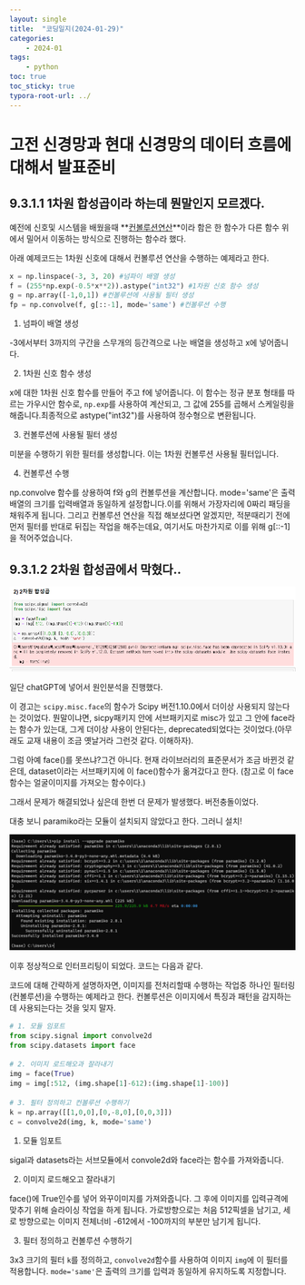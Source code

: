 ```yaml
---
layout: single
title:  "코딩일지(2024-01-29)"
categories: 
    - 2024-01
tags:
    - python
toc: true
toc_sticky: true
typora-root-url: ../
---
```


# 고전 신경망과 현대 신경망의 데이터 흐름에 대해서 발표준비


##  9.3.1.1 1차원 합성곱이라 하는데 뭔말인지 모르겠다.

예전에 신호및 시스템을 배웠을때 **<u>컨볼루션연산</u>**이라 함은 한 함수가 다른 함수 위에서 밀어서 이동하는 방식으로 진행하는 함수라 했다.

아래 예제코드는 1차원 신호에 대해서 컨볼루션 연산을 수행하는 예제라고 한다.

```python
x = np.linspace(-3, 3, 20) #넘파이 배열 생성
f = (255*np.exp(-0.5*x**2)).astype("int32") #1차원 신호 함수 생성
g = np.array([-1,0,1]) #컨볼루션에 사용될 필터 생성		
fp = np.convolve(f, g[::-1], mode='same') #컨볼루션 수행
```

1. 넘파이 배열 생성

-3에서부터 3까지의 구간을 스무개의 등간격으로 나눈 배열을 생성하고 x에 넣어줍니다.

2. 1차원 신호 함수 생성

x에 대한 1차원 신호 함수를 만들어 주고 f에 넣어줍니다. 이 함수는 정규 분포 형태를 따르는 가우시안 함수로, `np.exp`를 사용하여 계산되고, 그 값에 255를 곱해서 스케일링을 해줍니다.최종적으로 astype("int32")를 사용하여 정수형으로 변환됩니다.

3. 컨볼루션에 사용될 필터 생성		

미분을 수행하기 위한 필터를 생성합니다. 이는 1차원 컨볼루션 사용될 필터입니다.

4. 컨볼루션 수행

np.convolve 함수를 상용하여 f와 g의 컨볼루션을 계산합니다. mode='same'은 출력 배열의 크기를 입력배열과 동일하게 설정합니다.이를 위해서 가장자리에 0짜리 패딩을 채워주게 됩니다. 그리고 컨볼루션 연산을 직접 해보셨다면 알겠지만, 적분때리기 전에 먼저 필터를 반대로 뒤집는 작업을 해주는데요, 여기서도 마찬가지로 이를 위해 g[::-1]을 적어주었습니다.



## 9.3.1.2 2차원 합성곱에서 막혔다..

![image-20240129122812758](/images/2024-01-29-codinglog(30)/image-20240129122812758.png)

일단 chatGPT에 넣어서 원인분석을 진행했다.

이 경고는 `scipy.misc.face`의 함수가 Scipy 버전1.10.0에서 더이상 사용되지 않는다는 것이었다. 뭔말이냐면, sicpy패키지 안에 서브패키지로 misc가 있고 그 안에 face라는 함수가 있는대, 그게 더이상 사용이 안된다는, deprecated되었다는 것이었다.(아무래도 교재 내용이 조금 옛날거라 그런것 같다. 이해하자).

그럼 아예 face()를 못쓰냐?그건 아니다. 현재 라이브러리의 표준문서가 조금 바뀐것  같은데, dataset이라는 서브패키지에 이 face()함수가 옮겨갔다고 한다. (참고로 이 face함수는 얼굴이미지를 가져오는 함수이다.)

그래서 문제가 해결되었나 싶은데 한번 더 문제가 발생했다. 버전충돌이었다.

대충 보니 paramiko라는 모듈이 설치되지 않았다고 한다. 그러니 설치!

![image-20240129123604717](/images/2024-01-29-codinglog(30)/image-20240129123604717.png)

이후 정상적으로 인터프리팅이 되었다. 코드는 다음과 같다.

코드에 대해 간략하게 설명하자면, 이미지를 전처리할때 수행하는 작업중 하나인 필터링(컨볼루션)을 수행하는 예제라고 한다. 컨볼루션은 이미지에서 특징과 패턴을 감지하는데 사용되는다는 것을 잊지 말자.

```python
# 1. 모듈 임포트
from scipy.signal import convolve2d
from scipy.datasets import face

# 2. 이미지 로드해오과 잘라내기
img = face(True)
img = img[:512, (img.shape[1]-612):(img.shape[1]-100)]

# 3. 필터 정의하고 컨볼루션 수행하기
k = np.array([[1,0,0],[0,-8,0],[0,0,3]])
c = convolve2d(img, k, mode='same')
```

1. 모듈 임포트

sigal과 datasets라는 서브모듈에서 convole2d와 face라는 함수를 가져와줍니다.

2. 이미지 로드해오고 잘라내기

face()에 True인수를 넣어 와꾸이미지를 가져와줍니다. 그 후에 이미지를 입력규격에 맞추기 위해 슬라이싱 작업을 하게 됩니다. 가로방향으로는 처음 512픽셀을 남기고, 세로 방향으로는 이미지 전체너비 -612에서 -100까지의 부분만 남기게 됩니다.

3. 필터 정의하고 컨볼루션 수행하기

3x3 크기의 필터 `k`를 정의하고, `convolve2d`함수를 사용하여 이미지 `img`에  이 필터를 적용합니다. `mode='same'`은 출력의 크기를 입력과 동일하게 유지하도록 지정합니다.






